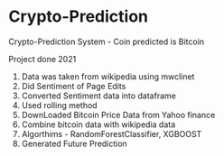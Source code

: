# Crypto-Prediction

Crypto-Prediction System - Coin predicted is Bitcoin

Project done 2021
1. Data was taken from wikipedia using mwclinet
2. Did Sentiment of Page Edits
3. Converted Sentiment data into dataframe
4. Used rolling method
5. DownLoaded Bitcoin Price Data from Yahoo finance
6. Combine bitcoin data with wikipedia data
7. Algorthims - RandomForestClassifier,
                XGBOOST
8. Generated Future Prediction

   
   
